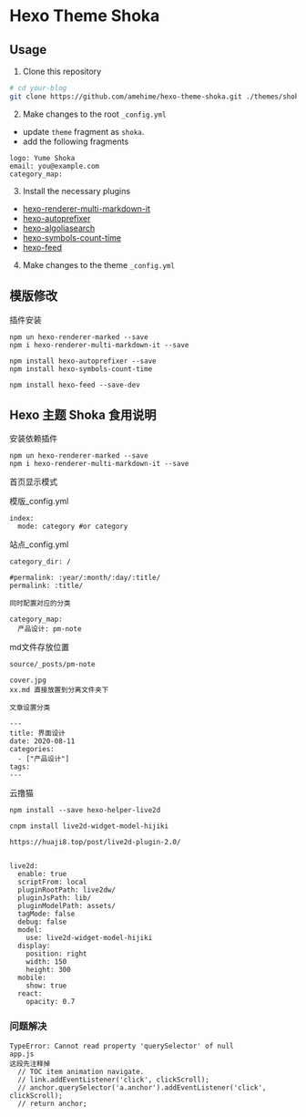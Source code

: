 # Hexo Theme Shoka

## Usage

1. Clone this repository

``` bash
# cd your-blog
git clone https://github.com/amehime/hexo-theme-shoka.git ./themes/shoka
```

2. Make changes to the root `_config.yml`
  - update `theme` fragment as `shoka`.
  - add the following fragments
  ```
  logo: Yume Shoka
  email: you@example.com
  category_map:
  ```

3. Install the necessary plugins
  - [hexo-renderer-multi-markdown-it](https://www.npmjs.com/package/hexo-renderer-multi-markdown-it)
  - [hexo-autoprefixer](https://www.npmjs.com/package/hexo-autoprefixer)
  - [hexo-algoliasearch](https://www.npmjs.com/package/hexo-algoliasearch)
  - [hexo-symbols-count-time](https://www.npmjs.com/package/hexo-symbols-count-time)
  - [hexo-feed](https://www.npmjs.com/package/hexo-feed)

4. Make changes to the theme `_config.yml`


## 模版修改
插件安装
```
npm un hexo-renderer-marked --save
npm i hexo-renderer-multi-markdown-it --save

npm install hexo-autoprefixer --save
npm install hexo-symbols-count-time

npm install hexo-feed --save-dev
```


## Hexo 主题 Shoka 食用说明

安装依赖插件
```
npm un hexo-renderer-marked --save
npm i hexo-renderer-multi-markdown-it --save

```


首页显示模式

模版_config.yml
```
index:
  mode: category #or category
```

站点_config.yml
```
category_dir: /

#permalink: :year/:month/:day/:title/
permalink: :title/

同时配置对应的分类

category_map:
  产品设计: pm-note

```

md文件存放位置
```
source/_posts/pm-note

cover.jpg
xx.md 直接放置到分离文件夹下

文章设置分类

---
title: 界面设计
date: 2020-08-11 
categories:
  - ["产品设计"]
tags:
---

```

云撸猫
```
npm install --save hexo-helper-live2d

cnpm install live2d-widget-model-hijiki

https://huaji8.top/post/live2d-plugin-2.0/


live2d:
  enable: true
  scriptFrom: local
  pluginRootPath: live2dw/
  pluginJsPath: lib/
  pluginModelPath: assets/
  tagMode: false
  debug: false
  model:
    use: live2d-widget-model-hijiki
  display:
    position: right
    width: 150
    height: 300
  mobile:
    show: true
  react:
    opacity: 0.7

```

### 问题解决

```
TypeError: Cannot read property 'querySelector' of null
app.js
这段先注释掉
  // TOC item animation navigate.
  // link.addEventListener('click', clickScroll);
  // anchor.querySelector('a.anchor').addEventListener('click', clickScroll);
  // return anchor;

```
